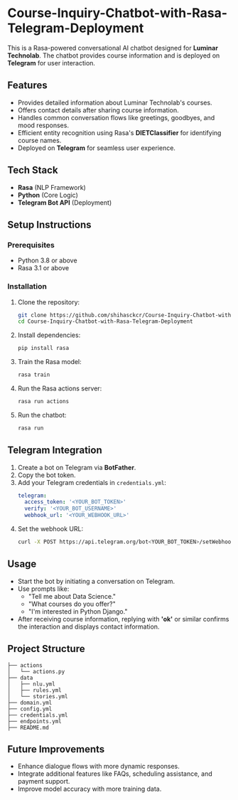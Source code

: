 # Course-Inquiry-Chatbot-with-Rasa-Telegram-Deployment

This is a Rasa-powered conversational AI chatbot designed for **Luminar Technolab**. The chatbot provides course information and is deployed on **Telegram** for user interaction.

## Features
- Provides detailed information about Luminar Technolab's courses.
- Offers contact details after sharing course information.
- Handles common conversation flows like greetings, goodbyes, and mood responses.
- Efficient entity recognition using Rasa's **DIETClassifier** for identifying course names.
- Deployed on **Telegram** for seamless user experience.

## Tech Stack
- **Rasa** (NLP Framework)
- **Python** (Core Logic)
- **Telegram Bot API** (Deployment)

## Setup Instructions

### Prerequisites
- Python 3.8 or above
- Rasa 3.1 or above

### Installation
1. Clone the repository:
   ```bash
   git clone https://github.com/shihasckcr/Course-Inquiry-Chatbot-with-Rasa-Telegram-Deployment.git
   cd Course-Inquiry-Chatbot-with-Rasa-Telegram-Deployment
   ```
2. Install dependencies:
   ```bash
   pip install rasa
   ```
3. Train the Rasa model:
   ```bash
   rasa train
   ```
4. Run the Rasa actions server:
   ```bash
   rasa run actions
   ```
5. Run the chatbot:
   ```bash
   rasa run
   ```

## Telegram Integration
1. Create a bot on Telegram via **BotFather**.
2. Copy the bot token.
3. Add your Telegram credentials in `credentials.yml`:
   ```yaml
   telegram:
     access_token: '<YOUR_BOT_TOKEN>'
     verify: '<YOUR_BOT_USERNAME>'
     webhook_url: '<YOUR_WEBHOOK_URL>'
   ```
4. Set the webhook URL:
   ```bash
   curl -X POST https://api.telegram.org/bot<YOUR_BOT_TOKEN>/setWebhook?url=<YOUR_WEBHOOK_URL>/webhooks/telegram/webhook
   ```

## Usage
- Start the bot by initiating a conversation on Telegram.
- Use prompts like:
  - "Tell me about Data Science."
  - "What courses do you offer?"
  - "I'm interested in Python Django."
- After receiving course information, replying with **'ok'** or similar confirms the interaction and displays contact information.

## Project Structure
```
├── actions
│   └── actions.py
├── data
│   ├── nlu.yml
│   ├── rules.yml
│   └── stories.yml
├── domain.yml
├── config.yml
├── credentials.yml
├── endpoints.yml
├── README.md
```

## Future Improvements
- Enhance dialogue flows with more dynamic responses.
- Integrate additional features like FAQs, scheduling assistance, and payment support.
- Improve model accuracy with more training data.



